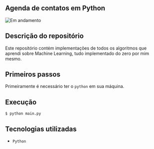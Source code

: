 ## Agenda de contatos em Python
![Em andamento](http://img.shields.io/static/v1?label=STATUS&message=EM%20ANDAMENTO&color=GREEN&style=for-the-badge)

## Descrição do repositório
Este repositório contém implementações de todos os algoritmos que aprendi sobre Machine Learning, tudo implementado do zero por mim mesmo.

## Primeiros passos

Primeiramente é necessário ter o `python` em sua máquina.

## Execução
```
$ python main.py
```

## Tecnologias utilizadas
- `Python`
